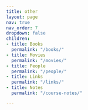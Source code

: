 ```yaml
---
title: other
layout: page
nav: true
nav_order: 7
dropdown: false
children:
- title: Books
  permalink: "/books/"
- title: Movies
  permalink: "/movies/"
- title: People
  permalink: "/people/"
- title: Links
  permalink: "/links/"
- title: Notes
  permalink: "/course-notes/"

---
```


